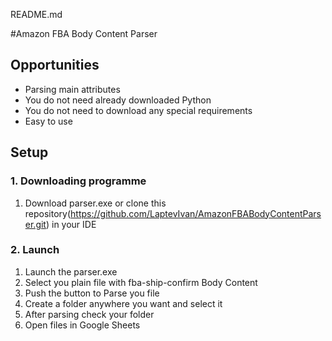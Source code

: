 README.md

#Amazon FBA Body Content Parser

## Opportunities
* Parsing main attributes
* You do not need already downloaded Python
* You do not need to download any special requirements
* Easy to use

## Setup
### 1. Downloading programme
1. Download parser.exe or clone this repository(https://github.com/LaptevIvan/AmazonFBABodyContentParser.git) in your IDE
### 2. Launch
1. Launch the parser.exe
2. Select you plain file with fba-ship-confirm Body Content
3. Push the button to Parse you file
4. Create a folder anywhere you want and select it
5. After parsing check your folder
6. Open files in Google Sheets
